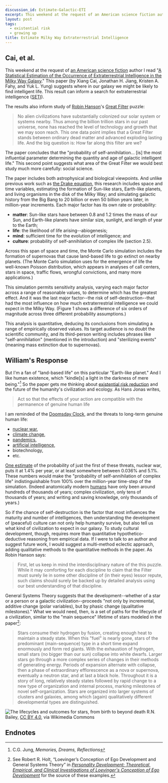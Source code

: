 ```yaml
---
discussion_id: Estimate-Galactic-ETI
excerpt: This weekend at the request of an American science fiction author I read a 2020 scientific paper on the search for extraterrestrial intelligence. This 8-minute read is my response.
layout: post
tags:
  - existential risk
  - growing up
title: Estimate Milky Way Extraterrestrial Intelligence
---
```


## Cai, et al.

This weekend at the request of [an American science fiction](https://www.amazon.com/Lancer-Kind/e/B0045CYDG6%3F) author I read "[A Statistical Estimation of the Occurrence of Extraterrestrial Intelligence in the Milky Way Galaxy](https://arxiv.org/pdf/2012.07902.pdf)." This paper (by Xiang Cai, Jonathan H. Jiang, Kristen A. Fahy, and Yuk L. Yung) suggests where in our galaxy we might be likely to find intelligent life. This result can inform a search for extraterrestrial intelligence ([SETI](https://seti.org/)).

The results also inform study of [Robin Hanson](https://economics.gmu.edu/people/rhanson)'s [Great Filter](http://mason.gmu.edu/~rhanson/greatfilter.html) puzzle:

> No alien civilizations have substantially colonized our solar system or systems nearby. Thus among the billion trillion stars in our past universe, none has reached the level of technology and growth that we may soon reach. This one data point implies that a Great Filter stands between ordinary dead matter and advanced exploding lasting life. And the big question is: How far along this filter are we?

The paper concludes that the "probability of self-annihilation... [is] the most influential parameter determining the quantity and age of galactic intelligent life." This second point suggests what area of the Great Filter we would best study much more carefully: social science.


The paper includes both astrophysical and biological viewpoints. And unlike previous work such as [the Drake equation](https://www.pbs.org/wgbh/nova/origins/drake.html), this research includes space and time variables, estimating the formation of Sun-like stars, Earth-like planets, and living organisms in the disk of the Milky Way; and simulating galactic history from the Big Bang to 20 billion or even 50 billion years later, in million-year increments. Each major factor has its own rate or probability:

* **matter**: Sun-like stars have between 0.8 and 1.2 times the mass of our Sun, and Earth-like planets have similar size, sunlight, and length of year to the Earth;
* **life**: the likelihood of life arising--abiogenesis;
* **mind**: sufficient time for the evolution of intelligence; and
* **culture**: probability of self-annihilation of complex life (section 2.5).

Across this span of space and time, the Monte Carlo simulation includes the formation of supernovas that cause land-based life to go extinct on nearby planets. (The Monte Carlo simulation uses for the emergence of life the well-known Poisson distribution, which appears in analyses of call centers, stars in space, traffic flows, wrongful convictions, and many more applications.)

This simulation permits sensitivity analysis, varying each major factor across a range of reasonable values, to determine which has the greatest effect. And it was the last major factor--the risk of self-destruction--that had the most influence on how much extraterrestrial intelligence we could expect in the Milky Way. (Figure 1 shows a difference of six orders of magnitude across three different probability assumptions.)

This analysis is quantitative, deducing its conclusions from simulating a range of empirically observed values. Its target audience is no doubt the scientific community, and its third-person writing includes phrases like "self-annihilation" (mentioned in the introduction) and "sterilizing events" (meaning mass extinction due to supernovas).

## William's Response

But I'm a fan of "land-based life" on this particular "Earth-like planet." And I like human existence, which "kindle[s] a light in the darkness of mere being."[^1] So the paper gets me thinking about [existential risk reduction](https://80000hours.org/articles/existential-risks/) and the future of the humanity's civilization and ecology. As Hans Jonas writes,

> Act so that the effects of your action are compatible with the permanence of genuine human life

I am reminded of the [Doomsday Clock](https://www.wired.co.uk/article/what-is-the-doomsday-clock), and the threats to long-term genuine human life:

* [nuclear war](https://80000hours.org/problem-profiles/nuclear-security/),
* [climate change](https://80000hours.org/problem-profiles/climate-change/),
* [pandemics](https://80000hours.org/problem-profiles/global-catastrophic-biological-risks/),
* [artificial intelligence](https://80000hours.org/problem-profiles/positively-shaping-artificial-intelligence/),
* biotechnology,
* etc.

[One estimate](https://theconversation.com/doomsday-clock-moves-closer-to-midnight-but-can-we-really-predict-the-end-of-the-world-36632) of the probability of just the first of these threats, nuclear war, puts it at 1.4% per year, or at least somewhere between 0.036% and 5.1%. These numbers would make the "probability of self-annihilation of complex life" indistinguishable from 100% over the million-year time-step of the simulation. (Indeed anatomically modern [humans](https://www.bighistoryproject.com/chapters/4#intro) have only been around hundreds of thousands of years; complex civilization, only tens of thousands of years; and writing and saving knowledge, only thousands of years.)

So if the chance of self-destruction is the factor that most influences the maturity and number of intelligences, then understanding the development of (peaceful) culture can not only help humanity survive, but also tell us what kind of civilization to expect in our galaxy. To study cultural development, though, requires more than quantitative hypothetico-deductive reasoning from empirical data. If I were to talk to an author and suggest future work, I would suggest a multi-method eclectic approach, adding qualitative methods to the quantitative methods in the paper. As Robin Hanson says:

> First, let us keep in mind the interdisciplinary nature of the this puzzle. While it may comforting for each discipline to claim that the Filter must surely lie in some other discipline of (in their eyes) lessor repute, such claims should surely be backed up by detailed analysis using our best understanding of that discipline.

General Systems Theory suggests that the development--whether of a star or a person or a galactic civilization--proceeds "not only by incremental, additive change (polar variables), but by phasic change (qualitative milestones)." What we would need, then, is a set of paths for the lifecycle of a civilization, similar to the "main sequence" lifetime of stars modeled in the paper[^2]:

> Stars consume their hydrogen by fusion, creating enough heat to maintain a steady state. When this "fuel" is nearly gone, stars of the predominant (main-sequence) type in a short time expand enormously and form red giants. With the exhaustion of hydrogen, small stars (no bigger than our sun) collapse into white dwarfs. Larger stars go through a more complex series of changes in their methods of generating energy. Periods of expansion alternate with collapse, then a phase of extraordinary efflorescence as a nova or supernova, eventually a neutron star, and at last a black hole. Throughout it is a story of long, relatively steady states followed by rapid change to a new type of organization and internal process, marking milestones of novel self-organization. Stars are organized into larger systems of clusters and galaxies, among which (again) qualitatively different developmental types are distinguished.

![The lifecycles and outcomes for stars, from birth to beyond death](https://upload.wikimedia.org/wikipedia/commons/4/47/Star_Life_Cycle_Chart.jpg)
R.N. Bailey, [CC BY 4.0](https://creativecommons.org/licenses/by/4.0), via Wikimedia Commons

## Endnotes

[^1]: C.G. Jung, _Memories, Dreams, Reflections_
[^2]: See Robert R. Holt, “Loevinger’s Conception of Ego Development and General Systems Theory” in _[Personality Development: Theoretical, Empirical, and Clinical Investigations of Loevinger's Conception of Ego Development](https://smile.amazon.com/gp/product/B00CWD1IF4/)_ for the source of these examples.